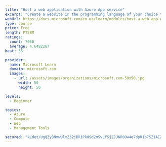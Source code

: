 ```yaml
---
title: "Host a web application with Azure App service"
excerpt: "Create a website in the programming language of your choice through the hosted web app platform in Azure App Service."
webUrl: https://docs.microsoft.com/en-us/learn/modules/host-a-web-app-with-azure-app-service/
type: course
price: Free
length: PT58M
ratings:
  count: 7050
  average: 4.6482267
heat: 55

provider:
  name: Microsoft Learn
  domain: microsoft.com
  images:
    - url: /assets/images/organizations/microsoft.com-50x50.jpg
      width: 50
      height: 50

levels:
  - Beginner

topics:
  - Azure
  - Compute
  - Web
  - Management Tools

secured: "kLdet/UgQZyBNmwUlxZ32jBRiPk0Sd2mSvLfSjZJJNR0Ow4e7dpR1b7SZIAIZfPqPjQMFs0OG2Cu186VMt5zoysVmHmYcCb+T62ekCFMlFKF6IWHloMGRjluDV5vbH6Il50gYdcmUK34a1kWsOdyI3CTDRm3WXzTAvn6WjSaGjks1+uI5VWLPHdx5B0eDCsX2TVvOzSBYlVT+W8EKwk3hDM00nbjkZ3vWH0zQsWUFuclxD9/l7SQ+7F/1q4XCz+S7OeoEEtnzzI21oE+vnOOmGIri7er8aJ6Ck/P88MYlD6BsSfc6YulfdC4f5ueAKUAt6ob4sUR3iFYXLdgFtZtoa3cSNQ64MJRRKpKSYHq65WwCetp10cd4E6txxDAFvR+2X6kD1dcQB3rac479lzIeNQJxcC0dhkKNKMXi6OJDpo=;NGKsaNHowJeBfVD/tRNX3g=="
---
```


